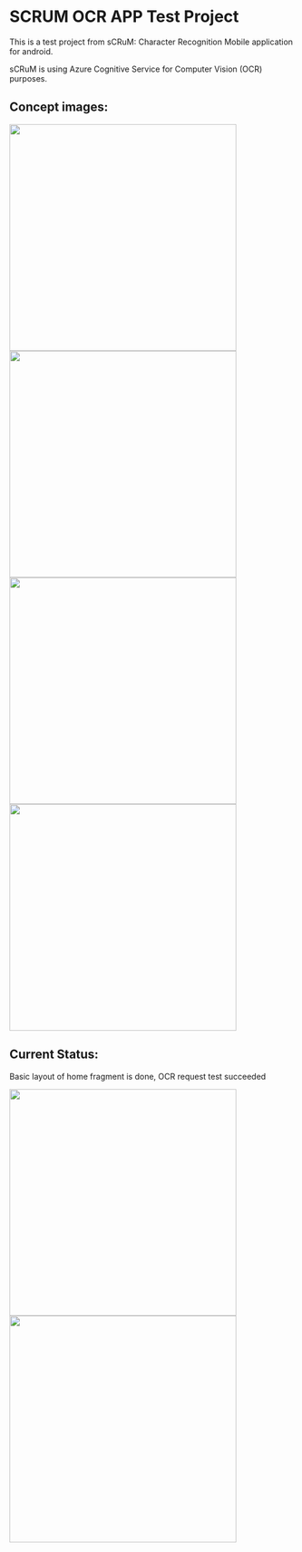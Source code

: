 # SCRUM OCR APP Test Project

This is a test project from sCRuM: Character Recognition Mobile application for android.

sCRuM is using Azure Cognitive Service for Computer Vision (OCR) purposes.

## Concept images:
<img src="https://raw.githubusercontent.com/agikarasugi/SCRUM-OCR-APP-Test-Project/master/Images/Konsep%20SCRUM.png" width="400">
<img src="https://raw.githubusercontent.com/agikarasugi/SCRUM-OCR-APP-Test-Project/master/Images/Konsep%20SCRUM2.png" width="400">
<img src="https://raw.githubusercontent.com/agikarasugi/SCRUM-OCR-APP-Test-Project/master/Images/Konsep%20SCRUM3.png" width="400">
<img src="https://raw.githubusercontent.com/agikarasugi/SCRUM-OCR-APP-Test-Project/master/Images/Konsep%20SCRUM4.png" width="400">

## Current Status:

Basic layout of home fragment is done, OCR request test succeeded

<img src="https://raw.githubusercontent.com/agikarasugi/SCRUM-OCR-APP-Test-Project/master/Images/Screenshot_2019-03-10-21-24-01.png" width="400">
<img src="https://raw.githubusercontent.com/agikarasugi/SCRUM-OCR-APP-Test-Project/master/Images/Screenshot_2019-03-10-21-24-11.png" width="400">
